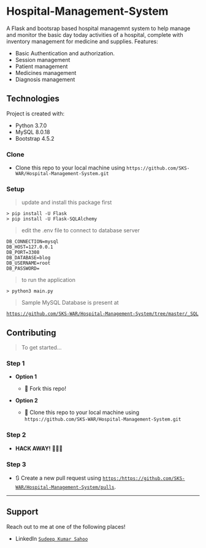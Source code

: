 # Hospital-Management-System
A Flask and bootsrap based hospital managemnt system to help manage and monitor the
basic day today activities of a hospital, complete with inventory management for medicine
and supplies.
Features:
* Basic Authentication and authorization.
* Session management
* Patient management
* Medicines management
* Diagnosis management

## Technologies
Project is created with:
* Python 3.7.0
* MySQL 8.0.18
* Bootstrap 4.5.2
 

### Clone

- Clone this repo to your local machine using `https://github.com/SKS-WAR/Hospital-Management-System.git`

### Setup

> update and install this package first

```shell
> pip install -U Flask
> pip install -U Flask-SQLAlchemy

```
>edit the .env file to connect to database server
```
DB_CONNECTION=mysql
DB_HOST=127.0.0.1
DB_PORT=3308
DB_DATABASE=blog
DB_USERNAME=root
DB_PASSWORD=
```

> to run the application

```shell
> python3 main.py
```

> Sample MySQL Database is present at

<a href="https://github.com/SKS-WAR/Hospital-Management-System/tree/master/_SQL" target="_blank">`https://github.com/SKS-WAR/Hospital-Management-System/tree/master/_SQL`</a>



## Contributing
> To get started...

### Step 1

- **Option 1**
    - 🍴 Fork this repo!

- **Option 2**
    - 👯 Clone this repo to your local machine using `https://github.com/SKS-WAR/Hospital-Management-System.git`

### Step 2

- **HACK AWAY!** 🔨🔨🔨

### Step 3

- 🔃 Create a new pull request using <a href="https://github.com/SKS-WAR/Hospital-Management-System/pulls" target="_blank">`https:/https://github.com/SKS-WAR/Hospital-Management-System/pulls`</a>.

---

## Support

Reach out to me at one of the following places!

- LinkedIn <a href="https://www.linkedin.com/in/sudeepkumarsahoo/" target="_blank">`Sudeep Kumar Sahoo`</a>
